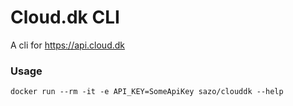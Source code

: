 # Cloud.dk CLI

A cli for https://api.cloud.dk

### Usage
```
docker run --rm -it -e API_KEY=SomeApiKey sazo/clouddk --help
```
